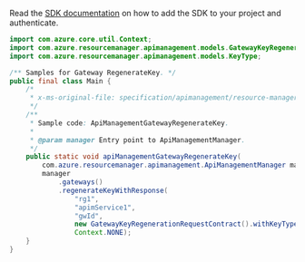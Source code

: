Read the [SDK documentation](https://github.com/Azure/azure-sdk-for-java/blob/azure-resourcemanager-apimanagement_1.0.0-beta.3/sdk/apimanagement/azure-resourcemanager-apimanagement/README.md) on how to add the SDK to your project and authenticate.

```java
import com.azure.core.util.Context;
import com.azure.resourcemanager.apimanagement.models.GatewayKeyRegenerationRequestContract;
import com.azure.resourcemanager.apimanagement.models.KeyType;

/** Samples for Gateway RegenerateKey. */
public final class Main {
    /*
     * x-ms-original-file: specification/apimanagement/resource-manager/Microsoft.ApiManagement/stable/2021-08-01/examples/ApiManagementGatewayRegenerateKey.json
     */
    /**
     * Sample code: ApiManagementGatewayRegenerateKey.
     *
     * @param manager Entry point to ApiManagementManager.
     */
    public static void apiManagementGatewayRegenerateKey(
        com.azure.resourcemanager.apimanagement.ApiManagementManager manager) {
        manager
            .gateways()
            .regenerateKeyWithResponse(
                "rg1",
                "apimService1",
                "gwId",
                new GatewayKeyRegenerationRequestContract().withKeyType(KeyType.PRIMARY),
                Context.NONE);
    }
}
```
